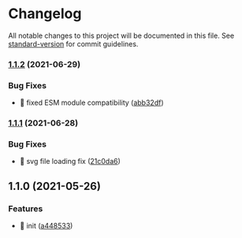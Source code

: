 # Changelog

All notable changes to this project will be documented in this file. See [standard-version](https://github.com/conventional-changelog/standard-version) for commit guidelines.

### [1.1.2](https://github.com/joaomede/vue3-json-editor/compare/v1.1.1...v1.1.2) (2021-06-29)


### Bug Fixes

* 🐛 fixed ESM module compatibility ([abb32df](https://github.com/joaomede/vue3-json-editor/commit/abb32dfe7ffea6fd7624027a8e82bc2b004e72f2))

### [1.1.1](https://github.com/joaomede/vue3-json-editor/compare/v1.1.0...v1.1.1) (2021-06-28)


### Bug Fixes

* 🐛 svg file loading fix ([21c0da6](https://github.com/joaomede/vue3-json-editor/commit/21c0da6d35c7e7661b9c1381cdf7ee28f9f42715))

## 1.1.0 (2021-05-26)


### Features

* 🎸 init ([a448533](https://github.com/joaomede/vue3-json-editor/commit/a448533e4f7e2e95861cda92f3c110a804b69927))

